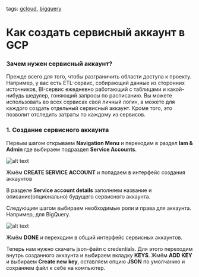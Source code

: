 tags:
[gcloud](https://github.com/search?q=user%3Abaikulov+repo%3Abaikulov%2Finstructions+tags%3A+gcloud+in%3Afile&type=code),
[bigquery](https://github.com/search?q=user%3Abaikulov+repo%3Abaikulov%2Finstructions+tags%3A+bigquery+in%3Afile&type=code)

# Как создать сервисный аккаунт в GCP

### Зачем нужен сервисный аккаунт?

Прежде всего для того, чтобы разграничить области доступа к проекту. Например, у вас есть ETL-сервис, собирающий данные из сторонних источников, BI-сервис ежедневно работающий с таблицами и какой-нибудь шедулер, гоняющий запросы по расписанию. Вы можете использовать во всех сервисах свой личный логин, а можете для каждого создать отдельный сервисный аккаунт. Кроме того, это позволит отследить затраты по каждому из сервисов.

### 1. Создание сервисного аккаунта

Первым шагом открываем **Navigation Menu** и переходим в раздел **Iam & Admin** где выбираем подраздел **Service Accounts**.

<!-- добавляем картинку -->
![alt text](https://github.com/baikulov/instructions/blob/master/images/service_account.png)

Жмём **CREATE SERVICE ACCOUNT** и попадаем в интерфейс создания аккаунтов

В разделе **Service account details** заполняем название и описание(опционально) будущего сервисного аккаунта.

Следующим шагом выбираем необходимые роли и права для аккаунта. Например, для BigQuery.

<!-- добавляем картинку -->
![alt text](https://github.com/baikulov/instructions/blob/master/images/service_account_create.png)


Жмём **DONE** и переходим в общий интерфейс сервисных аккаунтов.

Теперь нам нужно скачать json-файл с credentials. Для этого переходим внутрь созданного аккаунта и выбираем вкладку **KEYS**. Жмём **ADD KEY** и выбираем **Create new key**, оставляем опцию  **JSON** по умолчанию и сохраняем файл к себе на компьютер.
 
